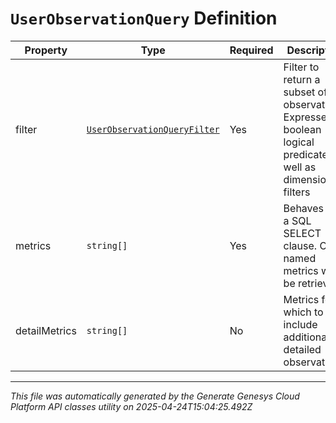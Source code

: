 # `UserObservationQuery` Definition

| Property | Type | Required | Description |
|----------|------|----------|-------------|
| filter | [`UserObservationQueryFilter`](userobservationqueryfilter-definition.md) | Yes | Filter to return a subset of observations. Expresses boolean logical predicates as well as dimensional filters |
| metrics | `string[]` | Yes | Behaves like a SQL SELECT clause. Only named metrics will be retrieved. |
| detailMetrics | `string[]` | No | Metrics for which to include additional detailed observations |

---

*This file was automatically generated by the Generate Genesys Cloud Platform API classes utility on 2025-04-24T15:04:25.492Z*